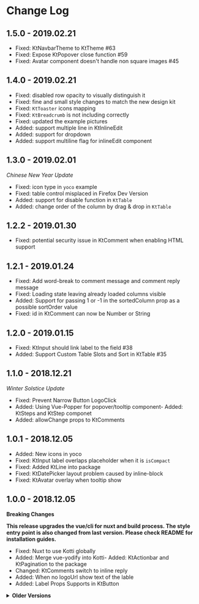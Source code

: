 # Change Log

## 1.5.0 - 2019.02.21

- Fixed: KtNavbarTheme to KtTheme #63
- Fixed: Expose KtPopover close function #59
- Fixed: Avatar component doesn't handle non square images #45

## 1.4.0 - 2019.02.21

- Fixed: disabled row opacity to visually distinguish it
- Fixed: fine and small style changes to match the new design kit
- Fixed: `KtToaster` icons mapping
- Fixed: `KtBreadcrumb` is not including correctly
- Fixed: updated the example pictures
- Added: support multiple line in KtInlineEdit
- Added: support for dropdown
- Added: support multiline flag for inlineEdit component

## 1.3.0 - 2019.02.01

_Chinese New Year Update_

- Fixed: icon type in `yoco` example
- Fixed: table control misplaced in Firefox Dev Version
- Added: support for disable function in `KtTable`
- Added: change order of the column by drag & drop in `KtTable`

## 1.2.2 - 2019.01.30

- Fixed: potential security issue in KtComment when enabling HTML support

## 1.2.1 - 2019.01.24

- Fixed: Add word-break to comment message and comment reply message
- Fixed: Loading state leaving already loaded columns visible
- Added: Support for passing 1 or -1 in the sortedColumn prop as a possible
  sortOrder value
- Fixed: id in KtComment can now be Number or String

## 1.2.0 - 2019.01.15

- Fixed: KtInput should link label to the field #38
- Added: Support Custom Table Slots and Sort in KtTable #35

## 1.1.0 - 2018.12.21

_Winter Solstice Update_

- Fixed: Prevent Narrow Button LogoClick
- Added: Using Vue-Popper for popover/tooltip component- Added: KtSteps and
  KtStep componet
- Added: allowChange props to KtComments

## 1.0.1 - 2018.12.05

- Added: New icons in yoco
- Fixed: KtInput label overlaps placeholder when it is `isCompact`
- Fixed: Added KtLine into package
- Fixed: KtDatePicker layout problem caused by inline-block
- Fixed: KtAvatar overlay when tooltip show

## 1.0.0 - 2018.12.05

**Breaking Changes**

**This release upgrades the vue/cli for nuxt and build process. The style entry
point is also changed from last version. Please check README for installation
guides.**

- Fixed: Nuxt to use Kotti globally
- Added: Merge vue-yodify into Kotti- Added: KtActionbar and KtPagination to the
  package
- Changed: KtComments switch to inline reply
- Added: When no logoUrl show text of the lable
- Added: Label Props Supports in KtButton

<details>
<summary><strong>Older Versions</strong></summary>

## 0.0.14 - 2018.11.30

- Fixed: KtAvatarGroup change the z-index causes element overlapping
- Added: Click event to KtNavbar
- Added: Cutomizable themes to KtButtons
- Added: More stronger shadows to the KtUserMenu

## 0.0.13 - 2018.11.20

- Fixed: Cannot click icon in KtSelect
- Fixed: Duplicated slot name in KtActionBar
- Fixed: Cannot Rest KtSelect to Null
- Fixed: KtButton new styles break the text-align
- Added: New KtNavBar styles
- Added: Update KtUserMenu to new style

## 0.0.12 - 2018.11.02

- Added: New KtButton style with 3 sizes
- Added: Horizontal Row
- Added: Support Wider in KtDrawer
- Fixed: Remove duplicated December in KtDatepicker
- Fixed: KtSingleSelect doesn't response

## 0.0.11 - 2018.10.25

- Fixed: handling of initial values in KtSelect and KtDatepicker

## 0.0.10 - 2018.10.15

- Fixed: Support step for KtInput

## 0.0.9 - 2018.09.18

- Added: Components for ActionBar, ActionBarMenu

## 0.0.8 - 2018.09.11

- Fixed: Navbar no longer highlights selected tabs
- Fixed: KtSelect When Label is Clicked, the Dropdown doesn’t close
- Fixed: KtRadio Only Works With Default Slot
- Fixed: Yoco Start should be Star
- Fixed: KtInlineEdit z-index and invalid message
- Added: Support Asynchronous Options in Select
- Added: KtInput Description Support
- Added: Popover component

## 0.0.7 - 2018.08.31

- Fixed: Remove KtModal empty slots space
- Added: Include text css utilities in documents
- Added: Required Indicator for KtInput

## 0.0.6 - 2018.08.28

- Added: Pagination component
- Fixed: Support IE 11

## 0.0.5 - 2018.08.23

- Fixed: Typing specific numbers into InputNumber does not work correctly
- Fixed: Logo link in NavBar breaks
- Added: Merge Breadcrumb from B3 to Kotti

## 0.0.4 - 2018.08.21

- Added: this CHANGELOG file
- Added: Stepper styled InputNumber
- Added: Single Date Picker
- Added: link supported in NavBar logo
- Changed: inclued `kotti-style` in npm package
- Changed: heading icon location
- Fixed: drawer width can't change

## 0.0.3 - 2018.07.30

- Added: UserMenu supported
- Adedd: NavBar component
- Changed: NavBar style support narrow logo
- Changed: narrow bar toggle style changed

## 0.0.2 - 2018.07.26

- Fixed: better support for avatar
- Changed: switch to semantic version for production use

## 0.0.1-beta.10 - 2018.07.26

- Changed: out of beta

</details>
